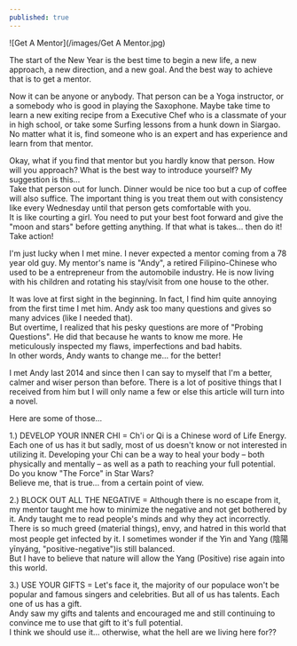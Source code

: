 ```yaml
---
published: true
---
```

![Get A Mentor](/images/Get A Mentor.jpg)

The start of the New Year is the best time to begin a new life, a new approach, a new direction, and a new goal. And the best way to achieve that is to get a mentor.

Now it can be anyone or anybody. That person can be a Yoga instructor, or a somebody who is good in playing the Saxophone. Maybe take time to learn a new exiting recipe from a Executive Chef who is a classmate of your in high school, or take some Surfing lessons from a hunk down in Siargao.   
No matter what it is, find someone who is an expert and has experience and learn from that mentor.

Okay, what if you find that mentor but you hardly know that person. How will you approach? What is the best way to introduce yourself? My suggestion is this...   
Take that person out for lunch. Dinner would be nice too but a cup of coffee will also suffice. The important thing is you treat them out with consistency like every Wednesday until that person gets comfortable with you.   
It is like courting a girl. You need to put your best foot forward and give the "moon and stars" before getting anything. If that what is takes... then do it! Take action!

I'm just lucky when I met mine. I never expected a mentor coming from a 78 year old guy. My mentor's name is "Andy", a retired Filipino-Chinese who used to be a entrepreneur from the automobile industry. He is now living with his children and rotating his stay/visit from one house to the other.

It was love at first sight in the beginning. In fact, I find him quite annoying from the first time I met him. Andy ask too many questions and gives so many advices (like I needed that).   
But overtime, I realized that his pesky questions are more of "Probing Questions". He did that because he wants to know me more. He meticulously inspected my flaws, imperfections and bad habits.   
In other words, Andy wants to change me... for the better!

I met Andy last 2014 and since then I can say to myself that I'm a better, calmer and wiser person than before. There is a lot of positive things that I received from him but I will only name a few or  else this article will turn into a novel. 

Here are some of those...

1.) DEVELOP YOUR INNER CHI = Ch'i or Qi is a Chinese word of Life Energy. Each one of us has it but sadly, most of us doesn't know or not interested in utilizing it. Developing your Chi can be a way to heal your body – both physically and mentally – as well as a path to reaching your full potential.   
Do you know "The Force" in Star Wars?   
Believe me, that is true... from a certain point of view.

2.) BLOCK OUT ALL THE NEGATIVE = Although there is no escape from it, my mentor taught me how to minimize the negative and not get bothered by it. Andy taught me to read people's minds and why they act incorrectly. There is so much greed (material things), envy, and hatred in this world that most people get infected by it. I sometimes wonder if the Yin and Yang (陰陽 yīnyáng, "positive-negative")is still balanced.   
But I have to believe that nature will allow the Yang (Positive) rise again into this world.

3.) USE YOUR GIFTS = Let's face it, the majority of our populace won't be popular and famous singers and celebrities. But all of us has talents. Each one of us has a gift.   
Andy saw my gifts and talents and encouraged me and still continuing to convince me to use that gift to it's full potential.   
I think we should use it... otherwise, what the hell are we living here for??





